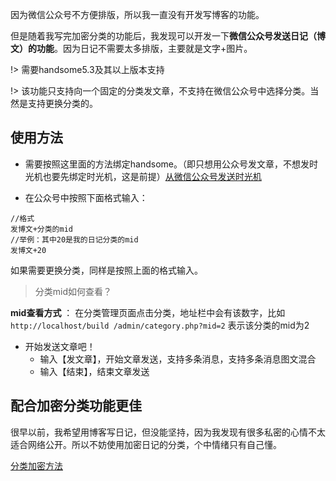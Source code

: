 因为微信公众号不方便排版，所以我一直没有开发写博客的功能。

但是随着我写完加密分类的功能后，我发现可以开发一下**微信公众号发送日记（博文）的功能**。因为日记不需要太多排版，主要就是文字+图片。

!> 需要handsome5.3及其以上版本支持

!> 该功能只支持向一个固定的分类发文章，不支持在微信公众号中选择分类。当然是支持更换分类的。

## 使用方法

* 需要按照这里面的方法绑定handsome。（即只想用公众号发文章，不想发时光机也要先绑定时光机，这是前提）[从微信公众号发送时光机](./wechat)

* 在公众号中按照下面格式输入：

```
//格式
发博文+分类的mid
//举例：其中20是我的日记分类的mid
发博文+20
```

如果需要更换分类，同样是按照上面的格式输入。

> 分类mid如何查看？

**mid查看方式** ： 在分类管理页面点击分类，地址栏中会有该数字，比如`http://localhost/build /admin/category.php?mid=2` 表示该分类的mid为2


* 开始发送文章吧！
    * 输入【发文章】，开始文章发送，支持多条消息，支持多条消息图文混合
    * 输入【结束】，结束文章发送


## 配合加密分类功能更佳

很早以前，我希望用博客写日记，但没能坚持，因为我发现有很多私密的心情不太适合网络公开。所以不妨使用加密日记的分类，个中情绪只有自己懂。

[分类加密方法](/lock)

